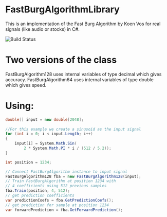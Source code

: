 # FastBurgAlgorithmLibrary
This is an implementation of the Fast Burg Algorithm by Koen Vos for real signals (like audio or stocks) in C#.

![Build Status](https://github.com/DmitriiKh/FastBurgAlgorithmLibrary/.github/workflows/dotnet.yml/badge.svg)

# Two versions of the class
FastBurgAlgorithm128 uses internal variables of type decimal which gives accuracy.
FastBurgAlgorithm64 uses internal variables of type double which gives speed.

# Using:
```csharp
double[] input = new double[2048]; 
    
//For this example we create a sinusoid as the input signal
for (int i = 0; i < input.Length; i++)
{
    input[i] = System.Math.Sin( 
        2 * System.Math.PI * i / (512 / 5.2));
}

int position = 1234;

// Connect FastBurgAlgorithm instance to input signal
FastBurgAlgorithm128 fba = new FastBurgAlgorithm128(input);
// Train FastBurgAlgorithm at position 1234 with 
// 4 coefficients using 512 previous samples
fba.Train(position, 4, 512);
// get prediction coefficients
var predictionCoefs = fba.GetPredictionCoefs();
// get prediction for sample at position 1234
var forwardPrediction = fba.GetForwardPrediction();

```
